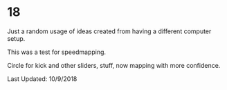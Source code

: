 # 18
Just a random usage of ideas created from having a different computer setup.

This was a test for speedmapping.

Circle for kick and other sliders, stuff, now mapping with more confidence.

Last Updated: 10/9/2018
